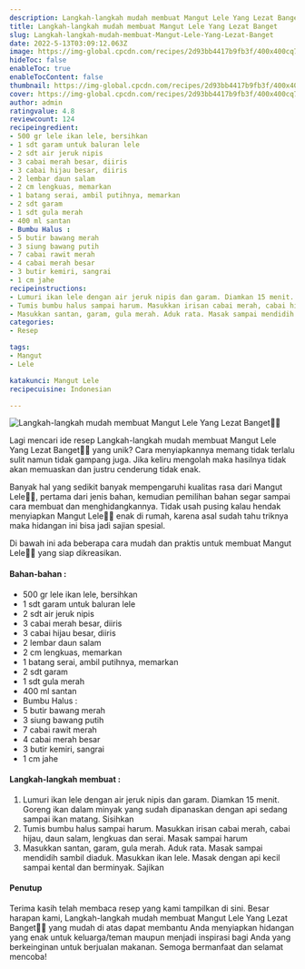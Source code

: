 ```yaml
---
description: Langkah-langkah mudah membuat Mangut Lele Yang Lezat Banget"
title: Langkah-langkah mudah membuat Mangut Lele Yang Lezat Banget
slug: Langkah-langkah-mudah-membuat-Mangut-Lele-Yang-Lezat-Banget
date: 2022-5-13T03:09:12.063Z
image: https://img-global.cpcdn.com/recipes/2d93bb4417b9fb3f/400x400cq70/photo.jpg
hideToc: false
enableToc: true
enableTocContent: false
thumbnail: https://img-global.cpcdn.com/recipes/2d93bb4417b9fb3f/400x400cq70/photo.jpg
cover: https://img-global.cpcdn.com/recipes/2d93bb4417b9fb3f/400x400cq70/photo.jpg
author: admin
ratingvalue: 4.8
reviewcount: 124
recipeingredient:
- 500 gr lele ikan lele, bersihkan
- 1 sdt garam untuk baluran lele
- 2 sdt air jeruk nipis
- 3 cabai merah besar, diiris
- 3 cabai hijau besar, diiris
- 2 lembar daun salam
- 2 cm lengkuas, memarkan
- 1 batang serai, ambil putihnya, memarkan
- 2 sdt garam
- 1 sdt gula merah
- 400 ml santan
- Bumbu Halus :
- 5 butir bawang merah
- 3 siung bawang putih
- 7 cabai rawit merah
- 4 cabai merah besar
- 3 butir kemiri, sangrai
- 1 cm jahe
recipeinstructions:
- Lumuri ikan lele dengan air jeruk nipis dan garam. Diamkan 15 menit. Goreng ikan dalam minyak yang sudah dipanaskan dengan api sedang sampai ikan matang. Sisihkan
- Tumis bumbu halus sampai harum. Masukkan irisan cabai merah, cabai hijau, daun salam, lengkuas dan serai. Masak sampai harum
- Masukkan santan, garam, gula merah. Aduk rata. Masak sampai mendidih sambil diaduk. Masukkan ikan lele. Masak dengan api kecil sampai kental dan berminyak. Sajikan
categories:
- Resep

tags:
- Mangut
- Lele

katakunci: Mangut Lele
recipecuisine: Indonesian

---
```


![Langkah-langkah mudah membuat Mangut Lele Yang Lezat Banget👩‍🍳](https://img-global.cpcdn.com/recipes/2d93bb4417b9fb3f/400x400cq70/photo.jpg)

Lagi mencari ide resep Langkah-langkah mudah membuat Mangut Lele Yang Lezat Banget👩‍🍳 yang unik? Cara menyiapkannya memang tidak terlalu sulit namun tidak gampang juga. Jika keliru mengolah maka hasilnya tidak akan memuaskan dan justru cenderung tidak enak.

Banyak hal yang sedikit banyak mempengaruhi kualitas rasa dari Mangut Lele👩‍🍳, pertama dari jenis bahan, kemudian pemilihan bahan segar sampai cara membuat dan menghidangkannya. Tidak usah pusing kalau hendak menyiapkan Mangut Lele👩‍🍳 enak di rumah, karena asal sudah tahu triknya maka hidangan ini bisa jadi sajian spesial.

Di bawah ini ada beberapa cara mudah dan praktis untuk membuat Mangut Lele👩‍🍳 yang siap dikreasikan.

<!--inarticleads1-->

#### Bahan-bahan :

- 500 gr lele ikan lele, bersihkan
- 1 sdt garam untuk baluran lele
- 2 sdt air jeruk nipis
- 3 cabai merah besar, diiris
- 3 cabai hijau besar, diiris
- 2 lembar daun salam
- 2 cm lengkuas, memarkan
- 1 batang serai, ambil putihnya, memarkan
- 2 sdt garam
- 1 sdt gula merah
- 400 ml santan
- Bumbu Halus :
- 5 butir bawang merah
- 3 siung bawang putih
- 7 cabai rawit merah
- 4 cabai merah besar
- 3 butir kemiri, sangrai
- 1 cm jahe

<!--inarticleads2-->

#### Langkah-langkah membuat :

1. Lumuri ikan lele dengan air jeruk nipis dan garam. Diamkan 15 menit. Goreng ikan dalam minyak yang sudah dipanaskan dengan api sedang sampai ikan matang. Sisihkan
1. Tumis bumbu halus sampai harum. Masukkan irisan cabai merah, cabai hijau, daun salam, lengkuas dan serai. Masak sampai harum
1. Masukkan santan, garam, gula merah. Aduk rata. Masak sampai mendidih sambil diaduk. Masukkan ikan lele. Masak dengan api kecil sampai kental dan berminyak. Sajikan

#### Penutup

Terima kasih telah membaca resep yang kami tampilkan di sini. Besar harapan kami, Langkah-langkah mudah membuat Mangut Lele Yang Lezat Banget👩‍🍳 yang mudah di atas dapat membantu Anda menyiapkan hidangan yang enak untuk keluarga/teman maupun menjadi inspirasi bagi Anda yang berkeinginan untuk berjualan makanan. Semoga bermanfaat dan selamat mencoba!